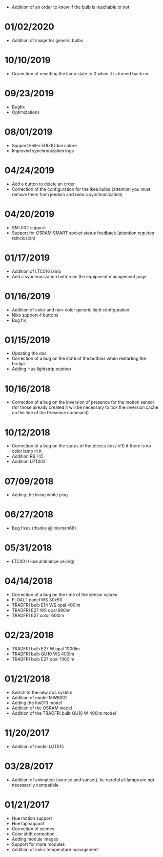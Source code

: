 - Addition of an order to know if the bulb is reachable or not

# 01/02/2020

- Addition of image for generic bulbs

# 10/10/2019

- Correction of resetting the lamp state to 0 when it is turned back on

# 09/23/2019

- Bugfix
- Optimizations

# 08/01/2019

- Support Feller EDIZIOdue colore
- Improved synchronization logs

# 04/24/2019

- Add a button to delete an order
- Correction of the configuration for the ikea bulbs (attention you must remove them from jeedom and redo a synchronization)

# 04/20/2019

- SML002 support
- Support for OSRAM SMART socket status feedback (attention requires reinclusion)

# 01/17/2019

- Addition of LTC016 lamp
- Add a synchronization button on the equipment management page

# 01/16/2019

- Addition of color and non-color generic light configuration
- Niko support 4 buttons
- Bug fix

# 01/15/2019

- Updating the doc
- Correction of a bug on the state of the buttons when restarting the bridge
- Adding Hue lightstrip outdoor

# 10/16/2018

- Correction of a bug on the inversion of presence for the motion sensor (for those already created it will be necessary to tick the inversion cache on the line of the Presence command)

# 10/12/2018

- Correction of a bug on the status of the pieces (on / off) if there is no color lamp in it
- Addition RB 145
- Addition LPT003

# 07/09/2018

- Adding the living white plug

# 06/27/2018

- Bug fixes (thanks @ mixman68)

# 05/31/2018

-	LTC001 (Hue ambiance ceiling)

# 04/14/2018

-   Correction of a bug on the time of the sensor values
-   FLOALT panel WS 30x90
-   TRADFRI bulb E14 WS opal 400lm
-	TRADFRI E27 WS opal 980lm
-	TRADFRI E27 color 600lm

# 02/23/2018

-	TRADFRI bulb E27 W opal 1000lm
-	TRADFRI bulb GU10 WS 400lm
-	TRADFRI bulb E27 opal 1000lm

# 01/21/2018

- 	Switch to the new doc system
-   Addition of model MWB001
-   Adding the ltw010 model
-   Addition of the OSRAM model
-   Addition of the TRADFRI bulb GU10 W 400lm model

# 11/20/2017

-   Addition of model LCT015

# 03/28/2017

-   Addition of animation (sunrise and sunset), be careful all
    lamps are not necessarily compatible

# 01/21/2017

-   Hue motion support
-   Hue tap support
-   Correction of scenes
-   Color shift correction
-   Adding module images
-   Support for more modules
-   Addition of color temperature management
